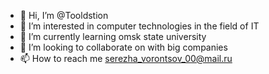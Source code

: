 - 👋 Hi, I’m @Tooldstion
- 👀 I’m interested in computer technologies in the field of IT
- 🌱 I’m currently learning omsk state university
- 💞️ I’m looking to collaborate on with big companies
- 📫 How to reach me serezha_vorontsov_00@mail.ru

<!---
Tooldstion/Tooldstion is a ✨ special ✨ repository because its `README.md` (this file) appears on your GitHub profile.
You can click the Preview link to take a look at your changes.
--->
